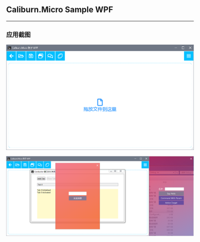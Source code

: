 ## Caliburn.Micro Sample WPF

---

### 应用截图

![main view](./images/Snipaste_2018-10-12_14-45-23.png)

![all windows](./images/Snipaste_2018-10-12_14-46-26.png)
